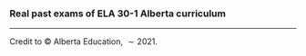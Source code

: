 ### Real past exams of ELA 30-1 Alberta curriculum

---

Credit to © Alberta Education, $\sim 2021$.
